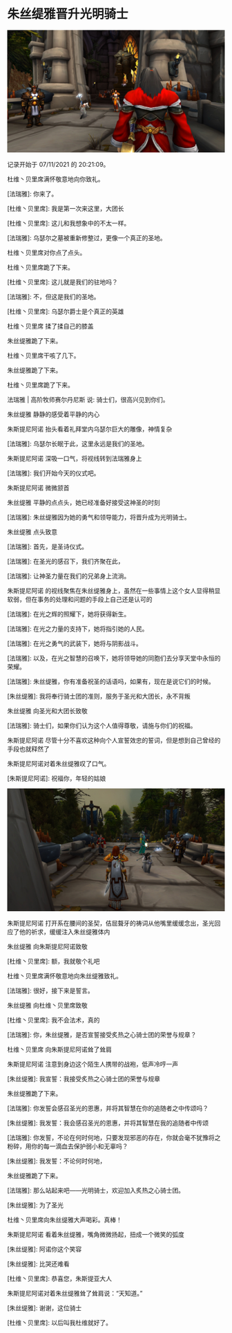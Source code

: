 # 朱丝缇雅晋升光明骑士

![乌瑟尔之墓](../../.gitbook/assets/乌瑟尔之墓.jpg)

记录开始于 07/11/2021 的 20:21:09。

杜维丶贝里席满怀敬意地向你致礼。

\[法瑞雅]: 你来了。

\[杜维丶贝里席]: 我是第一次来这里，大团长

\[杜维丶贝里席]: 这儿和我想象中的不太一样。

\[法瑞雅]: 乌瑟尔之墓被重新修整过，更像一个真正的圣地。

杜维丶贝里席对你点了点头。

杜维丶贝里席跪了下来。

\[杜维丶贝里席]: 这儿就是我们的驻地吗？

\[法瑞雅]: 不，但这是我们的圣地。

\[杜维丶贝里席]: 乌瑟尔爵士是个真正的英雄

杜维丶贝里席 揉了揉自己的膝盖

朱丝缇雅跪了下来。

杜维丶贝里席干咳了几下。

朱丝缇雅跪了下来。

杜维丶贝里席跪了下来。

法瑞雅 | 高阶牧师赛尔丹尼斯 说: 骑士们，很高兴见到你们。

朱丝缇雅 静静的感受着平静的内心

朱斯提尼阿诺 抬头看着礼拜堂内乌瑟尔巨大的雕像，神情复杂

\[法瑞雅]: 乌瑟尔长眠于此，这里永远是我们的圣地。

朱斯提尼阿诺 深吸一口气，将视线转到法瑞雅身上

\[法瑞雅]: 我们开始今天的仪式吧。



朱斯提尼阿诺 微微颔首

朱丝缇雅 平静的点点头，她已经准备好接受这神圣的时刻

\[法瑞雅]: 朱丝缇雅因为她的勇气和领导能力，将晋升成为光明骑士。

朱丝缇雅 点头致意

\[法瑞雅]: 首先，是圣诗仪式。

\[法瑞雅]: 在圣光的感召下，我们齐聚在此，

\[法瑞雅]: 让神圣力量在我们的兄弟身上流淌。

朱斯提尼阿诺 的视线聚焦在朱丝缇雅身上，虽然在一些事情上这个女人显得稍显软弱，但在事务的处理和问题的手段上自己还是认可的

\[法瑞雅]: 在光之辉的照耀下，她将获得新生。

\[法瑞雅]: 在光之力量的支持下，她将指引她的人民。

\[法瑞雅]: 在光之勇气的武装下，她将与阴影战斗。

\[法瑞雅]: 以及，在光之智慧的召唤下，她将领导她的同胞们去分享天堂中永恒的荣耀。

\[法瑞雅]: 朱丝缇雅，你有准备祝圣的话语吗，如果有，现在是说它们的时候。

\[朱丝缇雅]: 我将奉行骑士团的准则，服务于圣光和大团长，永不背叛

朱丝缇雅 向圣光和大团长致敬

\[法瑞雅]: 骑士们，如果你们认为这个人值得尊敬，请施与你们的祝福。

朱斯提尼阿诺 尽管十分不喜欢这种向个人宣誓效忠的誓词，但是想到自己曾经的手段也就释然了

朱斯提尼阿诺对着朱丝缇雅叹了口气。

\[朱斯提尼阿诺]: 祝福你，年轻的姑娘

![朱丝缇雅晋升](../../.gitbook/assets/朱丝缇雅晋升.jpg)

朱斯提尼阿诺 打开系在腰间的圣契，佶屈聱牙的祷词从他嘴里缓缓念出，圣光回应了他的祈求，缓缓注入朱丝缇雅体内

朱丝缇雅 向朱斯提尼阿诺致敬

\[杜维丶贝里席]: 额，我就敬个礼吧

杜维丶贝里席满怀敬意地向朱丝缇雅致礼。

\[法瑞雅]: 很好，接下来是誓言。

朱丝缇雅 向杜维丶贝里席致敬

\[杜维丶贝里席]: 我不会法术，真的

\[法瑞雅]: 你，朱丝缇雅，是否宣誓接受炙热之心骑士团的荣誉与规章？

杜维丶贝里席 向朱斯提尼阿诺耸了耸肩

朱斯提尼阿诺 注意到身边这个陌生人携带的战袍，低声冷哼一声

\[朱丝缇雅]: 我宣誓：我接受炙热之心骑士团的荣誉与规章

朱丝缇雅跪了下来。

\[法瑞雅]: 你发誓会感召圣光的恩惠，并将其智慧在你的追随者之中传颂吗？

\[朱丝缇雅]: 我发誓：我会感召圣光的恩惠，并将其智慧在我的追随者中传颂

\[法瑞雅]: 你发誓，不论在何时何地，只要发现邪恶的存在，你就会毫不犹豫将之粉碎，用你的每一滴血去保护弱小和无辜吗？

\[朱丝缇雅]: 我发誓：不论何时何地，

朱丝缇雅跪了下来。

\[法瑞雅]: 那么站起来吧——光明骑士，欢迎加入炙热之心骑士团。

\[朱丝缇雅]: 为了圣光

杜维丶贝里席向朱丝缇雅大声喝彩。真棒！

朱斯提尼阿诺 看着朱丝缇雅，嘴角微微扬起，扭成一个微笑的弧度

\[朱丝缇雅]: 阿诺你这个笑容

\[朱丝缇雅]: 比哭还难看

\[杜维丶贝里席]: 恭喜您，朱斯提亚大人

朱斯提尼阿诺对着朱丝缇雅耸了耸肩说：“天知道。”

\[朱丝缇雅]: 谢谢，这位骑士

\[杜维丶贝里席]: 以后叫我杜维就好了。
